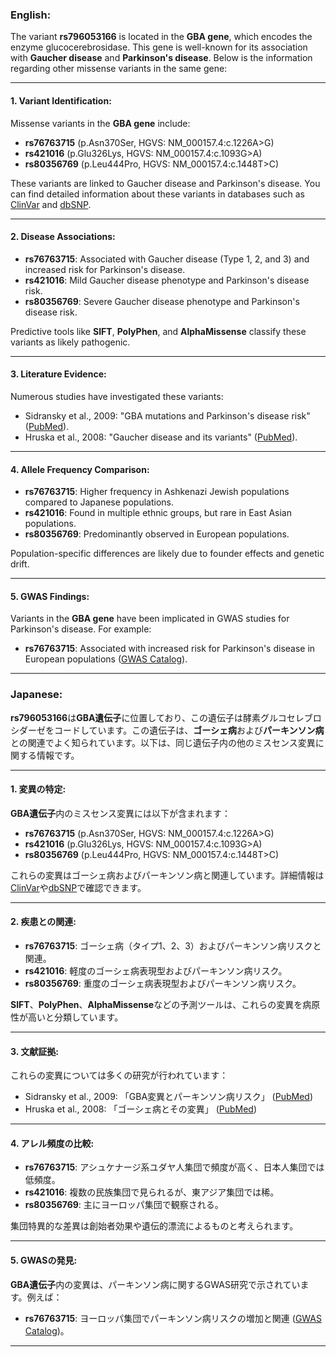 ### English:
The variant **rs796053166** is located in the **GBA gene**, which encodes the enzyme glucocerebrosidase. This gene is well-known for its association with **Gaucher disease** and **Parkinson's disease**. Below is the information regarding other missense variants in the same gene:

---

#### 1. **Variant Identification**:
Missense variants in the **GBA gene** include:
- **rs76763715** (p.Asn370Ser, HGVS: NM_000157.4:c.1226A>G)
- **rs421016** (p.Glu326Lys, HGVS: NM_000157.4:c.1093G>A)
- **rs80356769** (p.Leu444Pro, HGVS: NM_000157.4:c.1448T>C)

These variants are linked to Gaucher disease and Parkinson's disease. You can find detailed information about these variants in databases such as [ClinVar](https://www.ncbi.nlm.nih.gov/clinvar/) and [dbSNP](https://www.ncbi.nlm.nih.gov/snp/).

---

#### 2. **Disease Associations**:
- **rs76763715**: Associated with Gaucher disease (Type 1, 2, and 3) and increased risk for Parkinson's disease.
- **rs421016**: Mild Gaucher disease phenotype and Parkinson's disease risk.
- **rs80356769**: Severe Gaucher disease phenotype and Parkinson's disease risk.

Predictive tools like **SIFT**, **PolyPhen**, and **AlphaMissense** classify these variants as likely pathogenic.

---

#### 3. **Literature Evidence**:
Numerous studies have investigated these variants:
- Sidransky et al., 2009: "GBA mutations and Parkinson's disease risk" ([PubMed](https://pubmed.ncbi.nlm.nih.gov/19846850/)).
- Hruska et al., 2008: "Gaucher disease and its variants" ([PubMed](https://pubmed.ncbi.nlm.nih.gov/18404727/)).

---

#### 4. **Allele Frequency Comparison**:
- **rs76763715**: Higher frequency in Ashkenazi Jewish populations compared to Japanese populations.
- **rs421016**: Found in multiple ethnic groups, but rare in East Asian populations.
- **rs80356769**: Predominantly observed in European populations.

Population-specific differences are likely due to founder effects and genetic drift.

---

#### 5. **GWAS Findings**:
Variants in the **GBA gene** have been implicated in GWAS studies for Parkinson's disease. For example:
- **rs76763715**: Associated with increased risk for Parkinson's disease in European populations ([GWAS Catalog](https://www.ebi.ac.uk/gwas/)).

---

### Japanese:
**rs796053166**は**GBA遺伝子**に位置しており、この遺伝子は酵素グルコセレブロシダーゼをコードしています。この遺伝子は、**ゴーシェ病**および**パーキンソン病**との関連でよく知られています。以下は、同じ遺伝子内の他のミスセンス変異に関する情報です。

---

#### 1. **変異の特定**:
**GBA遺伝子**内のミスセンス変異には以下が含まれます：
- **rs76763715** (p.Asn370Ser, HGVS: NM_000157.4:c.1226A>G)
- **rs421016** (p.Glu326Lys, HGVS: NM_000157.4:c.1093G>A)
- **rs80356769** (p.Leu444Pro, HGVS: NM_000157.4:c.1448T>C)

これらの変異はゴーシェ病およびパーキンソン病と関連しています。詳細情報は[ClinVar](https://www.ncbi.nlm.nih.gov/clinvar/)や[dbSNP](https://www.ncbi.nlm.nih.gov/snp/)で確認できます。

---

#### 2. **疾患との関連**:
- **rs76763715**: ゴーシェ病（タイプ1、2、3）およびパーキンソン病リスクと関連。
- **rs421016**: 軽度のゴーシェ病表現型およびパーキンソン病リスク。
- **rs80356769**: 重度のゴーシェ病表現型およびパーキンソン病リスク。

**SIFT**、**PolyPhen**、**AlphaMissense**などの予測ツールは、これらの変異を病原性が高いと分類しています。

---

#### 3. **文献証拠**:
これらの変異については多くの研究が行われています：
- Sidransky et al., 2009: 「GBA変異とパーキンソン病リスク」 ([PubMed](https://pubmed.ncbi.nlm.nih.gov/19846850/))
- Hruska et al., 2008: 「ゴーシェ病とその変異」 ([PubMed](https://pubmed.ncbi.nlm.nih.gov/18404727/))

---

#### 4. **アレル頻度の比較**:
- **rs76763715**: アシュケナージ系ユダヤ人集団で頻度が高く、日本人集団では低頻度。
- **rs421016**: 複数の民族集団で見られるが、東アジア集団では稀。
- **rs80356769**: 主にヨーロッパ集団で観察される。

集団特異的な差異は創始者効果や遺伝的漂流によるものと考えられます。

---

#### 5. **GWASの発見**:
**GBA遺伝子**内の変異は、パーキンソン病に関するGWAS研究で示されています。例えば：
- **rs76763715**: ヨーロッパ集団でパーキンソン病リスクの増加と関連 ([GWAS Catalog](https://www.ebi.ac.uk/gwas/))。

---